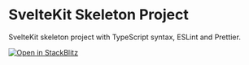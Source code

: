 # SvelteKit Skeleton Project

SvelteKit skeleton project with TypeScript syntax, ESLint and Prettier.

[![Open in StackBlitz](https://developer.stackblitz.com/img/open_in_stackblitz.svg)](https://stackblitz.com/fork/github/Wombosvideo/sveltekit?title='New%20SvelteKit%20Project')
